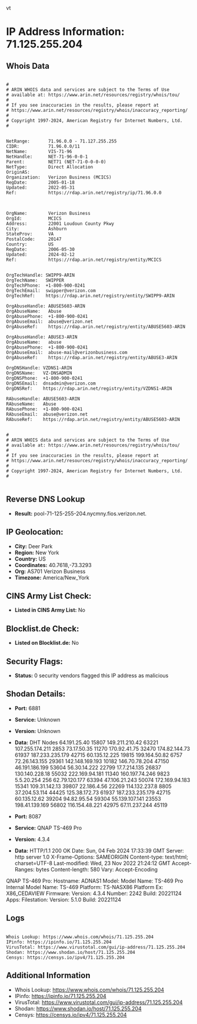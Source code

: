 vt
# IP Address Information: 71.125.255.204

## Whois Data
```

#
# ARIN WHOIS data and services are subject to the Terms of Use
# available at: https://www.arin.net/resources/registry/whois/tou/
#
# If you see inaccuracies in the results, please report at
# https://www.arin.net/resources/registry/whois/inaccuracy_reporting/
#
# Copyright 1997-2024, American Registry for Internet Numbers, Ltd.
#


NetRange:       71.96.0.0 - 71.127.255.255
CIDR:           71.96.0.0/11
NetName:        VIS-71-96
NetHandle:      NET-71-96-0-0-1
Parent:         NET71 (NET-71-0-0-0-0)
NetType:        Direct Allocation
OriginAS:       
Organization:   Verizon Business (MCICS)
RegDate:        2005-01-18
Updated:        2022-05-31
Ref:            https://rdap.arin.net/registry/ip/71.96.0.0



OrgName:        Verizon Business
OrgId:          MCICS
Address:        22001 Loudoun County Pkwy
City:           Ashburn
StateProv:      VA
PostalCode:     20147
Country:        US
RegDate:        2006-05-30
Updated:        2024-02-12
Ref:            https://rdap.arin.net/registry/entity/MCICS


OrgTechHandle: SWIPP9-ARIN
OrgTechName:   SWIPPER
OrgTechPhone:  +1-800-900-0241 
OrgTechEmail:  swipper@verizon.com
OrgTechRef:    https://rdap.arin.net/registry/entity/SWIPP9-ARIN

OrgAbuseHandle: ABUSE5603-ARIN
OrgAbuseName:   Abuse
OrgAbusePhone:  +1-800-900-0241 
OrgAbuseEmail:  abuse@verizon.net
OrgAbuseRef:    https://rdap.arin.net/registry/entity/ABUSE5603-ARIN

OrgAbuseHandle: ABUSE3-ARIN
OrgAbuseName:   abuse
OrgAbusePhone:  +1-800-900-0241 
OrgAbuseEmail:  abuse-mail@verizonbusiness.com
OrgAbuseRef:    https://rdap.arin.net/registry/entity/ABUSE3-ARIN

OrgDNSHandle: VZDNS1-ARIN
OrgDNSName:   VZ-DNSADMIN
OrgDNSPhone:  +1-800-900-0241 
OrgDNSEmail:  dnsadmin@verizon.com
OrgDNSRef:    https://rdap.arin.net/registry/entity/VZDNS1-ARIN

RAbuseHandle: ABUSE5603-ARIN
RAbuseName:   Abuse
RAbusePhone:  +1-800-900-0241 
RAbuseEmail:  abuse@verizon.net
RAbuseRef:    https://rdap.arin.net/registry/entity/ABUSE5603-ARIN


#
# ARIN WHOIS data and services are subject to the Terms of Use
# available at: https://www.arin.net/resources/registry/whois/tou/
#
# If you see inaccuracies in the results, please report at
# https://www.arin.net/resources/registry/whois/inaccuracy_reporting/
#
# Copyright 1997-2024, American Registry for Internet Numbers, Ltd.
#


```
## Reverse DNS Lookup
- **Result:** pool-71-125-255-204.nycmny.fios.verizon.net.

## IP Geolocation:
- **City:** Deer Park
- **Region:** New York
- **Country:** US
- **Coordinates:** 40.7618,-73.3293
- **Org:** AS701 Verizon Business
- **Timezone:** America/New_York

## CINS Army List Check:
- **Listed in CINS Army List:** 
No

## Blocklist.de Check:
- **Listed on Blocklist.de:** 
No

## Security Flags:
- **Status:** 0 security vendors flagged this IP address as malicious

## Shodan Details:
- **Port:** 6881
- **Service:** Unknown
- **Version:** Unknown
- **Data:** DHT Nodes
64.191.25.40	15807
149.211.210.42	63221
107.255.174.211	2853
73.17.50.35	11270
170.92.41.75	32470
174.82.144.73	61937
187.233.235.179	42715
60.135.12.225	19815
199.164.50.82	6757
72.26.143.155	29361
142.148.169.193	10182
146.70.78.204	47150
46.191.186.199	53604
56.30.14.222	22799
17.7.214.135	26837
130.140.228.18	55032
222.169.94.181	11340
160.197.74.246	9823
5.5.20.254	256
62.79.120.177	63394
47.106.21.243	50074
172.169.94.183	15341
109.31.142.13	39807
22.186.4.56	22269
114.132.237.8	8805
37.204.53.114	44425
125.38.172.73	61937
187.233.235.179	42715
60.135.12.62	39204
94.82.95.54	59304
55.139.107.141	23553
198.41.139.169	56802
116.154.48.221	42975
67.11.237.244	45119


- **Port:** 8087
- **Service:** QNAP TS-469 Pro
- **Version:** 4.3.4
- **Data:** HTTP/1.1 200 OK
Date: Sun, 04 Feb 2024 17:33:39 GMT
Server: http server 1.0
X-Frame-Options: SAMEORIGIN
Content-type: text/html; charset=UTF-8
Last-modified: Wed, 23 Nov 2022 21:24:12 GMT
Accept-Ranges: bytes
Content-length: 580
Vary: Accept-Encoding


QNAP TS-469 Pro:
  Hostname: ADNAS1
  Model:
    Model Name: TS-469 Pro
    Internal Model Name: TS-469
    Platform: TS-NASX86
    Platform Ex: X86_CEDAVIEW
  Firmware:
    Version: 4.3.4
    Number: 2242
    Build: 20221124
  Apps:
    Filestation:
      Version: 5.1.0
      Build: 20221124


## Logs
```

Whois Lookup: https://www.whois.com/whois/71.125.255.204
IPinfo: https://ipinfo.io/71.125.255.204
VirusTotal: https://www.virustotal.com/gui/ip-address/71.125.255.204
Shodan: https://www.shodan.io/host/71.125.255.204
Censys: https://censys.io/ipv4/71.125.255.204

```
## Additional Information
- Whois Lookup: https://www.whois.com/whois/71.125.255.204
- IPinfo: https://ipinfo.io/71.125.255.204
- VirusTotal: https://www.virustotal.com/gui/ip-address/71.125.255.204
- Shodan: https://www.shodan.io/host/71.125.255.204
- Censys: https://censys.io/ipv4/71.125.255.204

